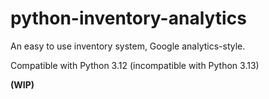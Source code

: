# python-inventory-analytics
An easy to use inventory system, Google analytics-style. 

Compatible with Python 3.12 (incompatible with Python 3.13)

**(WIP)**
